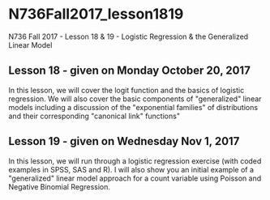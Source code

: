 # N736Fall2017_lesson1819

N736 Fall 2017 - Lesson 18 &amp; 19 - Logistic Regression &amp; the Generalized Linear Model

## Lesson 18 - given on Monday October 20, 2017

In this lesson, we will cover the logit function and the basics of logistic regression. We will also cover the basic components of "generalized" linear models including a discussion of the "exponential families" of distributions and their corresponding "canonical link" functions"

## Lesson 19 - given on Wednesday Nov 1, 2017

In this lesson, we will run through a logistic regression exercise (with coded examples in SPSS, SAS and R). I will also show you an initial example of a "generalized" linear model approach for a count variable using Poisson and Negative Binomial Regression.
